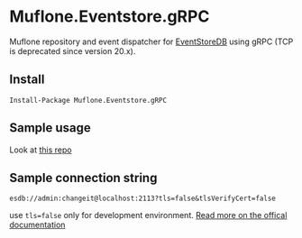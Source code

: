 # Muflone.Eventstore.gRPC

Muflone repository and event dispatcher for [EventStoreDB](https://eventstore.org "Event store's Homepage") using gRPC (TCP is deprecated since version 20.x).

## Install

`Install-Package Muflone.Eventstore.gRPC`

## Sample usage

Look at [this repo](https://github.com/CQRS-Muflone/CQRS-ES_testing_workshop)

## Sample connection string

    esdb://admin:changeit@localhost:2113?tls=false&tlsVerifyCert=false

use `tls=false` only for development environment. [Read more on the offical documentation](https://developers.eventstore.com/server/v23.10/security.html#security)
